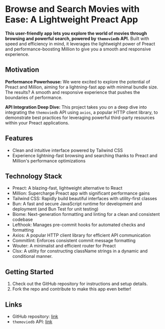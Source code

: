 # Browse and Search Movies with Ease: A Lightweight Preact App

**This user-friendly app lets you explore the world of movies through browsing
and powerful search, powered by `themoviedb` API.** Built with speed and
efficiency in mind, it leverages the lightweight power of Preact and
performance-boosting Million to give you a smooth and responsive experience.

## Motivation

**Performance Powerhouse:** We were excited to explore the potential of Preact
and Million, aiming for a lightning-fast app with minimal bundle size. The
results? A smooth and responsive experience that pushes the boundaries of
performance.

**API Integration Deep Dive:** This project takes you on a deep dive into
integrating the `themoviedb` API using `axios`, a popular HTTP client library,
to demonstrate best practices for leveraging powerful third-party resources
within your Preact applications.

## Features

- Clean and intuitive interface powered by Tailwind CSS
- Experience lightning-fast browsing and searching thanks to Preact and
  Million's performance optimizations

## Technology Stack

- Preact: A blazing-fast, lightweight alternative to React
- Million: Supercharge Preact app with significant performance gains
- Tailwind CSS: Rapidly build beautiful interfaces with utility-first classes
- Bun: A fast and secure JavaScript runtime for development and deployment (and
  Bun Test for unit testing)
- Biome: Next-generation formatting and linting for a clean and consistent codebase
- Lefthook: Manages pre-commit hooks for automated checks and formatting
- Axios: A popular HTTP client library for efficient API communication
- Commitlint: Enforces consistent commit message formatting
- Wouter: A minimalist and efficient router for Preact
- Clsx: A utility for constructing className strings in a dynamic and conditional manner.

## Getting Started

1. Check out the GitHub repository for instructions and setup details.
2. Fork the repo and contribute to make this app even better!

## Links

- GitHub repository: [link](https://github.com/binhtran432k/movie-preact)
- `themoviedb` API: [link](https://developer.themoviedb.org/docs/getting-started)
